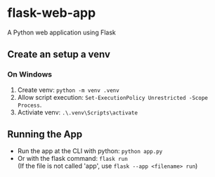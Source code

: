 # flask-web-app
A Python web application using Flask

## Create an setup a venv

### On Windows
1. Create venv: `python -m venv .venv`
2. Allow script execution: `Set-ExecutionPolicy Unrestricted -Scope Process`.
3. Activiate venv: `.\.venv\Scripts\activate`

## Running the App
- Run the app at the CLI with python: `python app.py`
- Or with the flask command: `flask run` <br>(If the file is not called 'app', use `flask --app <filename> run`)